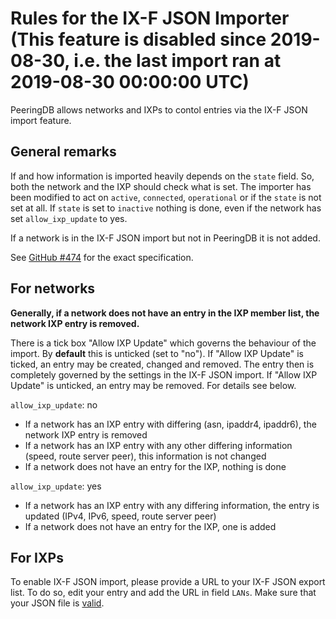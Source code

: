 # Rules for the IX-F JSON Importer (This feature is disabled since 2019-08-30, i.e. the last import ran at 2019-08-30 00:00:00 UTC)
PeeringDB allows networks and IXPs to contol entries via the IX-F JSON import feature.

## General remarks
If and how information is imported heavily depends on the `state` field. So, both the network and the IXP should check what is set. The importer has been modified to act on `active`, `connected`, `operational` or if the `state` is not set at all. If `state` is set to `inactive` nothing is done, even if the network has set `allow_ixp_update` to yes.

If a network is in the IX-F JSON import but not in PeeringDB it is not added.

See [GitHub #474](https://github.com/peeringdb/peeringdb/issues/474) for the exact specification.

## For networks
**Generally, if a network does not have an entry in the IXP member list, the network IXP entry is removed.**

There is a tick box "Allow IXP Update" which governs the behaviour of the import. By **default** this is unticked (set to "no"). If "Allow IXP Update" is ticked, an entry may be created, changed and removed. The entry then is completely governed by the settings in the IX-F JSON import. If "Allow IXP Update" is unticked, an entry may be removed. For details see below.

`allow_ixp_update`: no
- If a network has an IXP entry with differing (asn, ipaddr4, ipaddr6), the network IXP entry is removed
- If a network has an IXP entry with any other differing information (speed, route server peer), this information is not changed
- If a network does not have an entry for the IXP, nothing is done

`allow_ixp_update`: yes
- If a network has an IXP entry with any differing information, the entry is updated (IPv4, IPv6, speed, route server peer)
- If a network does not have an entry for the IXP, one is added

## For IXPs
To enable IX-F JSON import, please provide a URL to your IX-F JSON export list. To do so, edit your entry and add the URL in field `LANs`. Make sure that your JSON file is [valid](https://www.ixpdb.net/en/validator/).
